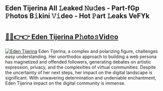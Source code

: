 ## Eden Tijerina All 𝙻eaked 𝙽u𝚍es - Part-fGp 𝙿hotos B𝚒kini 𝚅𝚒deo - Hot 𝙿art 𝙻eaks VeFYk

# <h2><a href="http://ld02rtp.urlbe.top/?page=Eden+Tijerina">🔗🔗👉👉 Eden Tijerina P𝚑oto𝚜Vid𝚎o</a></h2>

[![Eden Tijerina](https://i.imgur.com/eBuTRDB.gif)](http://ld02rtp.urlbe.top/?page=Eden+Tijerina)
Eden Tijerina, a complex and polarizing figure, challenges easy understanding. Her unorthodox approach to building a web persona has magnetized and offended followers, generating debates on artistic expression, privacy, and the complexities of virtual communities. Despite the uncertainty of her next steps, her impact on the digital landscape is significant. With unwavering determination and undeniable enchantment, Eden Tijerina impact on the digital community is immense.

